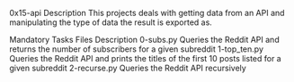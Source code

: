 0x15-api
Description
This projects deals with getting data from an API and manipulating the type of data the result is exported as.

Mandatory Tasks
Files	Description
0-subs.py	Queries the Reddit API and returns the number of subscribers for a given subreddit
1-top_ten.py	Queries the Reddit API and prints the titles of the first 10 posts listed for a given subreddit
2-recurse.py	Queries the Reddit API recursively
